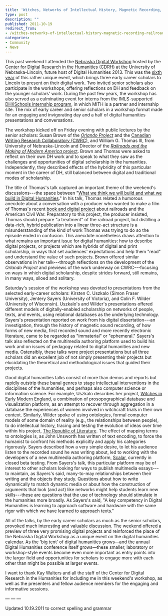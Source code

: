 ```yaml
---
title: 'Witches, Networks of Intellectual History, Magnetic Recording, Railroads, and Women''s Writing at the 2011 Nebraska Digital Workshop'
type: post
description: ""
published: 2011-10-19
redirect_from: 
- /witches-networks-of-intellectual-history-magnetic-recording-railroads-and-womens-writing-at-the-2011-nebraska-digital-workshop/
categories:
- Community
- News
---
```

This past weekend I attended the [Nebraska Digital Workshop](http://cdrh.unl.edu/opportunities/nebraskaforum.php) hosted by the [Center for Digital Research in the Humanities (CDRH)](http://cdrh.unl.edu/) at the University of Nebraska-Lincoln, future host of Digital Humanities 2013. This was the [sixth year](http://cdrh.unl.edu/opportunities/nebraskaforum.php) of this rather unique event, which brings three early career scholars to Lincoln to present on their digital work. Two invited senior scholars also participate in the workshops, offering reflections on DH and feedback on the younger scholars' work. During the past few years, the workshop has also served as a culminating event for interns from the IMLS-supported [DH/iSchools internship program](http://www.ischooldh.org/), in which MITH is a partner and internship site. The mix of early career and senior scholars in a workshop format made for an engaging and invigorating day and a half of digital humanities presentations and conversations.

The workshop kicked off on Friday evening with public lectures by the senior scholars: Susan Brown of the _[Orlando Project](http://www.arts.ualberta.ca/orlando/)_ and the [Canadian Writing Research Collaboratory (CWRC)](http://www.cwrc.ca/), and William G. Thomas III, from University of Nebraska-Lincoln and Director of the [_Railroads and the Making of Modern America_ project](http://railroads.unl.edu/). Brown and Thomas were asked to reflect on their own DH work and to speak to what they saw as the challenges and opportunities of digital scholarship in the humanities. Independently, they described effects of the hybridity of this particular moment in the career of DH, still balanced between digital and traditional modes of scholarship.

The title of Thomas's talk captured an important theme of the weekend's discussions---the space between "[What we think we will build and what we build in Digital Humanities](http://railroads.unl.edu/blog/?p=616)." In his talk, Thomas related a humorous anecdote about a conversation with a producer who wanted to make a film of Thomas's recent [book and digital project](http://railroads.unl.edu/ironwayindex.php) about railroads and the American Civil War. Preparatory to this project, the producer insisted, Thomas should prepare "a treatment" of the railroad project, but distilling a data-rich, hybrid publication into a linear three-act structure is a misunderstanding of the kind of work Thomas was trying to do so the episode ended in confusion. This anecdote nonetheless draws attention to what remains an important issue for digital humanities: how to describe digital projects, or projects which are hybrids of digital and print scholarship, in ways that set audiences' expectations and help them "read" and understand the value of such projects. Brown offered similar observations in her talk---through reflections on the development of the _Orlando Project_ and previews of the work underway on CWRC---focusing on ways in which digital scholarship, despite strides forward, still remains, in many ways, siloed and solitary.

Saturday's session of the workshop was devoted to presentations from the selected early-career scholars: Kirsten C. Uszkalo (Simon Fraser University), Jentery Sayers (University of Victoria), and Colin F. Wilder (University of Wisconsin). Uszkalo's and Wilder's presentations offered different models of digitally-enabled scholarship on networks of people, texts, and events, using relational databases as the underlying technology. Sayers's presentation reported on work from his digital dissertation---an investigation, through the history of magnetic sound recording, of how forms of new media, first recorded sound and more recently electronic literature, came to be regarded as "immaterial" or "ephemeral." Sayers's talk also reflected on the multimedia authoring platform used to build his work and on issues of pedagogy related to digital humanities and new media. Ostensibly, these talks were project presentations but all three scholars did an excellent job of not simply presenting their projects but elucidating the theoretical and methodological issues that guided their projects.

Good digital humanities talks consist of more than demos and reports but rapidly outstrip these banal genres to stage intellectual interventions in the disciplines of the humanities, and perhaps also computer science or information science. For example, Uszkalo describes her project, [Witches in Early Modern England](http://witching.org/), a combination of prosopographical database and visualization platform, as an attempt to recover through aggregation in a database the experiences of women involved in witchcraft trials in their own context. Similarly, Wilder spoke of using ontologies, formal computer models of some domain of reality (e.g., the relationships between people), to do intellectual history, tracing and testing the evolution of ideas over time within his project, [The Republic of Literature](http://sites.google.com/site/colinwilder/). The effect of mapping terms to ontologies is, as John Unsworth has written of text encoding, to force the humanist to confront his methods explicitly and apply his categories rigorously. Sayers described how a very simple desire, to let his audience listen to the recorded sound he was writing about, led to working with the developers of a new multimedia authoring platform, [Scalar](http://scalar.usc.edu/anvc/?page_id=6), currently in closed beta testing. From Sayers's talk, this particular platform may be of interest to other scholars looking for ways to publish multimedia essays---to maintain, as Sayers's said, many-to-may relationships between their writing and the objects they study. Questions about how to write dynamically to match dynamic media or about how the construction of arguments that look (and act) like networks might help students learn new skills---these are questions that the use of technology should stimulate in the humanities more broadly. As Sayers's said, "A key competency in Digital Humanities is learning to approach software and hardware with the same rigor with which we have learned to approach texts."

All of the talks, by the early career scholars as much as the senior scholars, provoked much interesting and valuable discussion. The weekend offered a preview of three very promising digital projects and reinforced the place of the Nebraska Digital Workshop as a unique event on the digital humanities calendar. As the 'big tent' of digital humanities grows—and the annual Digital Humanities conference itself grows—these smaller, laboratory or workshop-style events become even more important as entry points into the larger field and opportunities for scholars to engage more with each other than might be possible at larger events.

I want to thank Kay Walters and all the staff of the Center for Digital Research in the Humanities for including me in this weekend's workshop, as well as the presenters and fellow audience members for the engaging and informative sessions.

— — —

Updated 10.19.2011 to correct spelling and grammar
